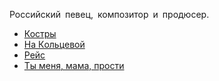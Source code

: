 Российский певец, композитор и продюсер.

* [Костры](Костры)
* [Нa Кoльцeвoй](Нa%20Кoльцeвoй)
* [Рейс](Рейс)
* [Ты меня, мама, прости](Ты%20меня,%20мама,%20прости)